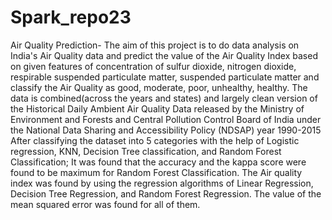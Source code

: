 # Spark_repo23
Air Quality Prediction- The aim of this project is to do data analysis on India's Air Quality data and predict the value of the Air Quality Index based on given features of concentration of sulfur dioxide, nitrogen dioxide, respirable suspended particulate matter, suspended particulate matter and classify the Air Quality as good, moderate, poor, unhealthy, healthy. The data is combined(across the years and states) and largely clean version of the Historical Daily Ambient Air Quality Data released by the Ministry of Environment and Forests and Central Pollution Control Board of India under the National Data Sharing and Accessibility Policy (NDSAP) year 1990-2015
After classifying the dataset into 5 categories with the help of Logistic regression, KNN, Decision Tree classification, and Random Forest Classification; It was found that the accuracy and the kappa score were found to be maximum for Random Forest Classification. The Air quality index was found by using the regression algorithms of Linear Regression, Decision Tree Regression, and Random Forest Regression. The value of the mean squared error was found for all of them.
